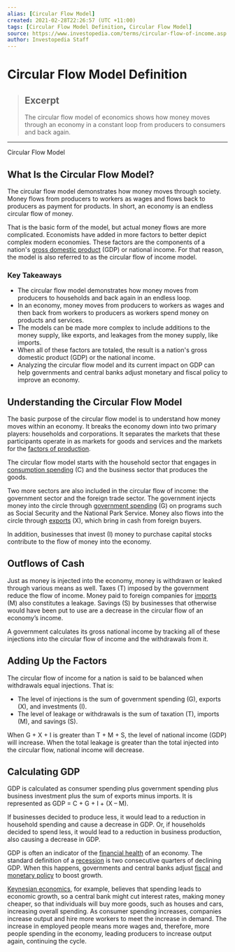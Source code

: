 ```yaml
---
alias: [Circular Flow Model]
created: 2021-02-28T22:26:57 (UTC +11:00)
tags: [Circular Flow Model Definition, Circular Flow Model]
source: https://www.investopedia.com/terms/circular-flow-of-income.asp
author: Investopedia Staff
---
```


# Circular Flow Model Definition

> ## Excerpt
> The circular flow model of economics shows how money moves through an economy in a constant loop from producers to consumers and back again.

---

Circular Flow Model
## What Is the Circular Flow Model?

The circular flow model demonstrates how money moves through society. Money flows from producers to workers as wages and flows back to producers as payment for products. In short, an economy is an endless circular flow of money.

That is the basic form of the model, but actual money flows are more complicated. Economists have added in more factors to better depict complex modern economies. These factors are the components of a nation's [gross domestic product](https://www.investopedia.com/terms/g/gdp.asp) (GDP) or national income. For that reason, the model is also referred to as the circular flow of income model.

### Key Takeaways

-   The circular flow model demonstrates how money moves from producers to households and back again in an endless loop.
-   In an economy, money moves from producers to workers as wages and then back from workers to producers as workers spend money on products and services.
-   The models can be made more complex to include additions to the money supply, like exports, and leakages from the money supply, like imports.
-   When all of these factors are totaled, the result is a nation's gross domestic product (GDP) or the national income.
-   Analyzing the circular flow model and its current impact on GDP can help governments and central banks adjust monetary and fiscal policy to improve an economy.

## Understanding the Circular Flow Model

The basic purpose of the circular flow model is to understand how money moves within an economy. It breaks the economy down into two primary players: households and corporations. It separates the markets that these participants operate in as markets for goods and services and the markets for the [factors of production](https://www.investopedia.com/terms/f/factors-production.asp).

The circular flow model starts with the household sector that engages in [consumption spending](https://www.investopedia.com/terms/c/consumer-spending.asp) (C) and the business sector that produces the goods.

Two more sectors are also included in the circular flow of income: the government sector and the foreign trade sector. The government injects money into the circle through [government spending](https://www.investopedia.com/terms/g/governmentpurchases.asp) (G) on programs such as Social Security and the National Park Service. Money also flows into the circle through [exports](https://www.investopedia.com/terms/e/export.asp) (X), which bring in cash from foreign buyers.

In addition, businesses that invest (I) money to purchase capital stocks contribute to the flow of money into the economy.

## Outflows of Cash

Just as money is injected into the economy, money is withdrawn or leaked through various means as well. Taxes (T) imposed by the government reduce the flow of income. Money paid to foreign companies for [imports](https://www.investopedia.com/terms/i/import.asp) (M) also constitutes a leakage. Savings (S) by businesses that otherwise would have been put to use are a decrease in the circular flow of an economy’s income.

A government calculates its gross national income by tracking all of these injections into the circular flow of income and the withdrawals from it.

## Adding Up the Factors

The circular flow of income for a nation is said to be balanced when withdrawals equal injections. That is:

-   The level of injections is the sum of government spending (G), exports (X), and investments (I).
-   The level of leakage or withdrawals is the sum of taxation (T), imports (M), and savings (S).

When G + X + I is greater than T + M + S, the level of national income (GDP) will increase. When the total leakage is greater than the total injected into the circular flow, national income will decrease.

## Calculating GDP

GDP is calculated as consumer spending plus government spending plus business investment plus the sum of exports minus imports. It is represented as GDP = C + G + I + (X – M).

If businesses decided to produce less, it would lead to a reduction in household spending and cause a decrease in GDP. Or, if households decided to spend less, it would lead to a reduction in business production, also causing a decrease in GDP.

GDP is often an indicator of the [financial health](https://www.investopedia.com/terms/f/financial-health.asp) of an economy. The standard definition of a [recession](https://www.investopedia.com/terms/r/recession.asp) is two consecutive quarters of declining GDP. When this happens, governments and central banks adjust [fiscal](https://www.investopedia.com/terms/f/fiscalpolicy.asp) and [monetary policy](https://www.investopedia.com/terms/m/monetarypolicy.asp) to boost growth.

[Keynesian economics](https://www.investopedia.com/terms/k/keynesianeconomics.asp), for example, believes that spending leads to economic growth, so a central bank might cut interest rates, making money cheaper, so that individuals will buy more goods, such as houses and cars, increasing overall spending. As consumer spending increases, companies increase output and hire more workers to meet the increase in demand. The increase in employed people means more wages and, therefore, more people spending in the economy, leading producers to increase output again, continuing the cycle.
